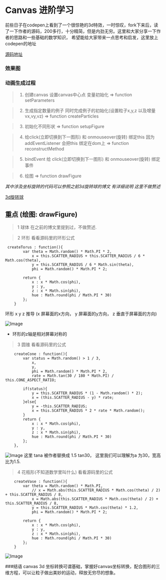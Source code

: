 # Canvas  进阶学习

 前些日子在codepen上看到了一个很惊艳的3d特效，一时惊叹，fork下来后，读了一下作者的源码，200多行，十分精简，但是内劲无穷。这里和大家分享一下作者的思路和一些基础的数学知识，
 希望能给大家带来一点思考和启发，这里放上codepen的地址
 
 [源码地址](http://codepen.io/shadowwalkerzero/pen/PmQJON)
 
 ### 效果图
 <!--<div  style="margin-bottom: 20px;">
 <iframe height='500' scrolling='no' title='deformable particles' src='http://codepen.io/shadowwalkerzero/embed/PmQJON/?height=265&theme-id=0&default-tab=result&embed-version=2' frameborder='no' allowtransparency='true' allowfullscreen='true' style='width: 100%;'>See the Pen <a href='http://codepen.io/shadowwalkerzero/pen/PmQJON/'>deformable particles</a> by shadowwalkerzero (<a href='http://codepen.io/shadowwalkerzero'>@shadowwalkerzero</a>) on <a href='http://codepen.io'>CodePen</a>.
 </iframe></div>-->

### 动画生成过程
> 1.  创建canvas  设置canvas中心点  变量初始化  => function setParameters

> 2.  生成指定数量的例子 同时完成例子的初始化(设置粒子x,y,z 以及增量vx,vy,vz) =>
      function createParticles

> 3.  初始化不同形状 => function setupFigure

> 4.  给click(立即切换到下一图形) 和 onmouseover(旋转) 绑定this 因为addEventListener 会把this 绑定在dom上  => function reconstructMethod

> 5. bindEvent 给 click(立即切换到下一图形) 和 onmouseover(旋转) 绑定事件

> 6. 绘图 => function drawFigure

*其中涉及坐标旋转的代码可以参照之前3d旋转球的博文 有详细说明 这里不做赘述*

[3d旋转球](https://github.com/FounderIsShadowWalker/particalAniamtion/blob/master/3d/3d_circle.md)

## 重点 (绘图: drawFigure)
> 1 球体 在之前的博文里提到过，不做赘述.

> 2 环形 看看源码里的环形公式

```
 createTorus : function(){
        var theta = Math.random() * Math.PI * 2,
            x = this.SCATTER_RADIUS + this.SCATTER_RADIUS / 6 * Math.cos(theta),
            y = this.SCATTER_RADIUS / 6 * Math.sin(theta),
            phi = Math.random() * Math.PI * 2;

        return {
            x : x * Math.cos(phi),
            y : y,
            z : x * Math.sin(phi),
            hue : Math.round(phi / Math.PI * 30)
        };
    }
```

环形 x y z 推导 (x 屏幕面的x方向， y 屏幕面的y方向， z 垂直于屏幕面的方向)

![Image](https://github.com/FounderIsShadowWalker/particalAniamtion/blob/master/canvas_3d_advanced/img/torus.png)

- 环形的z轴是相对屏幕对称的 


> 3 圆锥 看看源码里的公式

```
    createCone : function(){
        var status = Math.random() > 1 / 3,
            x,
            y,
            phi = Math.random() * Math.PI * 2,
            rate = Math.tan(30 / 180 * Math.PI) / this.CONE_ASPECT_RATIO;

        if(status){
            y = this.SCATTER_RADIUS * (1 - Math.random() * 2);
            x = (this.SCATTER_RADIUS - y) * rate;
        }else{
            y = -this.SCATTER_RADIUS;
            x = this.SCATTER_RADIUS * 2 * rate * Math.random();
        }
        return {
            x : x * Math.cos(phi),
            y : y,
            z : x * Math.sin(phi),
            hue : Math.round(phi / Math.PI * 30)
        };
    },
```
![Image](https://github.com/FounderIsShadowWalker/particalAniamtion/blob/master/canvas_3d_advanced/img/cons.png)
这里 tana 被作者替换成 1.5 tan30， 这里我们可以理解为a 为30，宽高比为1.5.

>4 花瓶形(不知道数学里叫什么) 看看源码里的公式

```
    createVase : function(){
        var theta = Math.random() * Math.PI,
            // x = Math.abs(this.SCATTER_RADIUS * Math.cos(theta) / 2) + this.SCATTER_RADIUS / 8,
            x = Math.abs(this.SCATTER_RADIUS * Math.cos(theta) / 2) + this.SCATTER_RADIUS / 8,
            y = this.SCATTER_RADIUS * Math.cos(theta) * 1.2,
            phi = Math.random() * Math.PI * 2;

        return {
            x : x * Math.cos(phi),
            y : y,
            z : x * Math.sin(phi),
            hue : Math.round(phi / Math.PI * 30)
        };
    }
```
![Image](https://github.com/FounderIsShadowWalker/particalAniamtion/blob/master/canvas_3d_advanced/img/vase.png)

###结语
canvas 3d 坐标转换可谓基础，掌握好canvas坐标转换，配合图形的三维方程，可以让粒子做出美妙的运动，释放无穷尽的想象。